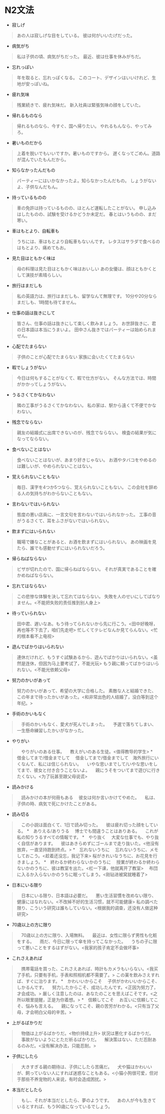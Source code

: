 # N2文法 
* 寂しげ
> あの人は寂しげな目をしている。
> 彼は何がいいたげだった。
* 病気がち
> 私は子供の頃、病気がちだった。
> 最近、彼は仕事を休みがちだ。
* 忘れっぽい
> 年を取ると、忘れっぽくなる。
> このコート、デザインはいいけれど、生地が安っぽいね。
* 疲れ気味
> 残業続きで、疲れ気味だ。
> 新入社員は緊張気味の顔をしていた。
* 帰れるものなら
> 帰れるものなら、今すぐ、国へ帰りたい。
> やれるもんなら、やってみろ。
* 暑いものだから
> 上着を脱いでもいいですか。暑いものですから。
> 遅くなってごめん。道路が混んでいたもんだから。
* 知らなかったんだもの
> パーティーにはいかなかったよ。知らなかったんだもの。
> しょうがないよ、子供なんだもん。
* 持っているものの
> 車の免許は持っているものの、ほとんど運転したことがない。
> 申し込みはしたものの、試験を受けるかどうか未定だ。
> 春とはいうものの、まだ寒い。
* 車はもとより、自転車も
> うちには、車はもとより自転車もないんです。
> レタスはサラダで食べるのはもとより、痛めてもお。
* 見た目はともかく味は
> 母の料理は見た目はともかく味はおいしい
> あの女優は、顔はともかくとして演技が素晴らしい。
* 旅行はまだしも
> 私の英語力は、旅行はまだしも、留学なんて無理です。
> 10分や20分ならまだしも、1時間も待てません。
* 仕事の話は抜きにして
> 皆さん、仕事の話は抜きにして楽しく飲みましょう。
> お世辞抜きに、君の日本語は本当にうまいよ。
> 田中さん抜きではパーティーは始められません。
* 心配でたまらない
> 子供のことが心配でたまらない
> 家族に会いたくてたまらない
* 暇でしょうがない
> 今日は何もすることがなくて、暇で仕方がない。
> そんな方法では、時間がかかってしょうがない。
* うるさくてかなわない
> 隣の工事がうるさくてかなわない。
> 私の家は、駅から遠くて不便でかなわない。
* 残念でならない
> 親友の結婚式に出席できないのが、残念でならない。
> 検査の結果が気になってならない。
* 食べないことはない
> 食べないことはないが、あまり好きじゃない。
> お酒やタバコをやめるのは難しいが、やめられないことはない。
* 覚えられないこともない
> 毎日、漢字を4つか5つなら、覚えられないこともない。
> この会社を辞める人の気持ちがわからないこともない。
* 言わないではいられない
> 態度の悪い店員に、一言文句を言わないではいられなかった。
> 工事の音がうるさくて、耳をふさがないではいられない。
* 飲まずにはいられない
> 職場で嫌なことがあると、お酒を飲まずにはいられない。
> あの映画を見たら、誰でも感動せずにはいられないだろう。
* 帰らねばならない
> ビザが切れたので、国に帰らねばならない。
> それが真実であることを確かめねばならない。
* 忘れてはならない
> この悲惨な体験を決して忘れてはならない。
> 失敗を人のせいにしてばなりません。<不能把失败的责任推到别人身上>
* 待っていられない
> 田中君、遅いなあ。もう待ってられないから先に行こう。<田中好晚呀，再也等不下去了，咱们先走吧>
> 忙しくてテレビなんか見てらんない。<忙的根本看不上电视>
* 遊んでばかりはいられない
> 連休だけれど、もうすぐ試験あるから、遊んでばかりはいられない。<虽然是连休，但因为马上要考试了，不能光玩>
> もう親に頼ってばかりはいられない。<不能光依赖父母>
* 努力のかいがあって
> 努力のかいがあって、希望の大学に合格した。
> 素敵な人と結婚できた、この年まで待ったかいがあった。<和非常出色的人结婚了，没白等到这个年纪。>
* 手術のかいもなく
>　手術のかいもなく、愛犬が死んでしまった。
>　予選で落ちてしまい、一生懸命練習したかいがなかった。
* やりがい
>　やりがいのある仕事。
>　教えがいのある生徒。<值得教导的学生>
*　借金してまで/借金までして
>　借金してまで/借金までして　海外旅行にいくなんて、私には信じられない。
>　いやな思いまでして/いやな思いをしてまで、彼女と付き合うことないよ。
>　親にうそをついてまで遊びに行きたくない。<为了玩甚至跟父母说谎>
* 読みかける
>　読みかけの本が何冊もある
>　彼女は何か言いかけてやめた。
>　私は、子供の時、病気で死にかけたことがある。
* 読み切る
>　この小説は面白くて、1日で読み切った。
>　彼は疲れ切った顔をしている。
*　ありえる/ありうる
>　博士でも間違うことはありある。
>　これが私の知りうるすべての情報です。
*　やり抜く
>　大変な仕事でも、やり抜く自信があります。
>　彼はあきらめずにゴールまで走り抜いた。<他没有放弃，一直坚持跑到终点。>
*　忘れないうちに
>　忘れないうちに、メモしておこう。<趁着还没忘，我记下来>
> 桜がきれいなうちに、お花見を行きましょう。
*　終わるか終わらないかのうちに
>　授業が終わるか終わらないかのうちに、彼は教室を出た。<杠一下课，他就离开了教室>
>　布団に入るか入らないかのうちに眠ってしまう。<刚钻进被窝就睡着了>
* 日本にいる限り
>　日本にいる限り、日本語は必要だ。
>　悪い生活習慣を改めない限り、健康にはなれない。<不改掉不好的生活习惯，就不可能健康>
> 私の調べた限り、こういう研究は誰もしていない。<根据我的调查，还没有人做这种研究>
* 70歳以上の方に限り
>　70歳以上の方に限り、入場無料。
>　最近は、女性に限らず男性も化粧をする。
>　雨だ、今日に限って傘を持ってこなかった。
>　うちの子に限って悪いことをするはずがない。<我家的孩子肯定不会做坏事>
* これさえあれば
>　携帯電話を買った、これさえあれば、時計もカメラもいらない。<我买了手机，只要有手机，手表和照相机都不需要了。>
> この薬を飲みさえすれば、すぐに治ります。
*　かわいいからこそ
>　子供がかわいいからこそ、しかるんです。
>　努力したからこそ、成功したんです。<正因为努力了，才会成功。>
> 厳しく注意したのは、あなたのことを思えばこそです。<之所以眼里提醒，正是为你着想。>
*　信頼してこそ
>　お互いに信頼してこそ、悩みも言える。
>　親になってこそ、親の苦労がわかる。<只有当了父母，才会明白父母的辛苦。>
* 上がるばかりだ
>　物価は上がるばかりだ。<物价持续上升>
> 状況は悪化するばかりだ。
>　事故がないようにとただ祈るばかりだ。
>　解決策はない、ただ忍耐あるのみだ。<没有解决办法，只能忍耐。>
* 子供にしたら
>　大きすぎる親の期待は、子供にしたら苦痛だ。
>　犬や猫はかわいいが、飼っていない人にすれば迷惑なこともある。<小猫小狗很可爱，但对于那些不养宠物的人来说，有时会造成困扰。>
* 本当だとしたら
>　もし、それが本当だとしたら、夢のようです。
>　あの人が今も生きているとすれば、もう90歳になっているでしょう。